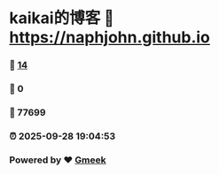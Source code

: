 # kaikai的博客 :link: https://naphjohn.github.io 
### :page_facing_up: [14](https://naphjohn.github.io/tag.html) 
### :speech_balloon: 0 
### :hibiscus: 77699 
### :alarm_clock: 2025-09-28 19:04:53 
### Powered by :heart: [Gmeek](https://github.com/Meekdai/Gmeek)

